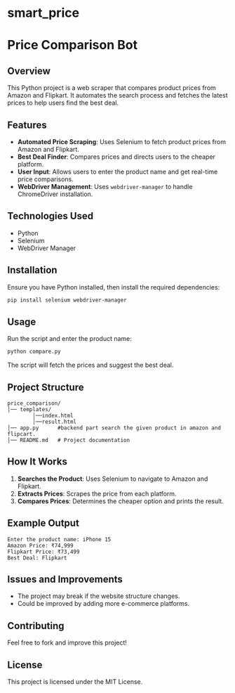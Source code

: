 # smart_price
# Price Comparison Bot

## Overview
This Python project is a web scraper that compares product prices from Amazon and Flipkart. It automates the search process and fetches the latest prices to help users find the best deal.

## Features
- **Automated Price Scraping**: Uses Selenium to fetch product prices from Amazon and Flipkart.
- **Best Deal Finder**: Compares prices and directs users to the cheaper platform.
- **User Input**: Allows users to enter the product name and get real-time price comparisons.
- **WebDriver Management**: Uses `webdriver-manager` to handle ChromeDriver installation.

## Technologies Used
- Python
- Selenium
- WebDriver Manager

## Installation
Ensure you have Python installed, then install the required dependencies:
```bash
pip install selenium webdriver-manager
```

## Usage
Run the script and enter the product name:
```bash
python compare.py
```
The script will fetch the prices and suggest the best deal.

## Project Structure
```
price_comparison/
│── templates/
        │──index.html
        │──result.html
│── app.py      #backend part search the given product in amazon and flipcart.
│── README.md   # Project documentation
```

## How It Works
1. **Searches the Product**: Uses Selenium to navigate to Amazon and Flipkart.
2. **Extracts Prices**: Scrapes the price from each platform.
3. **Compares Prices**: Determines the cheaper option and prints the result.

## Example Output
```
Enter the product name: iPhone 15
Amazon Price: ₹74,999
Flipkart Price: ₹73,499
Best Deal: Flipkart
```

## Issues and Improvements
- The project may break if the website structure changes.
- Could be improved by adding more e-commerce platforms.

## Contributing
Feel free to fork and improve this project!

## License
This project is licensed under the MIT License.

